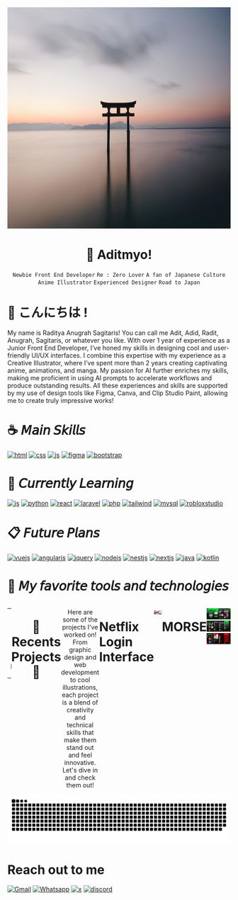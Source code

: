 <!--suppress HtmlDeprecatedAttribute -->
<img src="https://raw.githubusercontent.com/RaS-Png/RaS-Png/main/tori2.png" alt="html" height="500" width="1000" title="PLS GUA PENGEN KE JEPANG AAAAAAAA">
<div align="center">
  
# 🍞 Aditmyo! #

`Newbie Front End Developer`
`Re : Zero Lover`
`A fan of Japanese Culture`
<br/>
`Anime Illustrator`
`Experienced Designer`
`Road to Japan`
</div>

<div>

# 👋 こんにちは ! #
My name is Raditya Anugrah Sagitaris! You can call me Adit, Adid, Radit, Anugrah, Sagitaris, or whatever you like. With over 1 year of experience as a Junior Front End Developer, I’ve honed my skills in designing cool and user-friendly UI/UX interfaces. I combine this expertise with my experience as a Creative Illustrator, where I’ve spent more than 2 years creating captivating anime, animations, and manga. My passion for AI further enriches my skills, making me proficient in using AI prompts to accelerate workflows and produce outstanding results. All these experiences and skills are supported by my use of design tools like Figma, Canva, and Clip Studio Paint, allowing me to create truly impressive works!

</div>

# ☕ 𝘔𝘢𝘪𝘯 𝘚𝘬𝘪𝘭𝘭𝘴 #


<a href="https://www.w3schools.com/html/"><img src="https://skillicons.dev/icons?i=html" alt="html" height="100" title="HTML5 documentation"></a>
<a href="https://www.w3schools.com/css/"><img src="https://skillicons.dev/icons?i=css" alt="css" height="100" title="CSS documentation"></a>
<a href="https://www.w3schools.com/js/"><img src="https://skillicons.dev/icons?i=js" alt="js" height="100" title="JS documentation"></a>
<a href="https://www.digidop.fr/en/figma/documentation"><img src="https://skillicons.dev/icons?i=figma" alt="figma" height="100" title="Figma documentation"></a>
<a href="https://getbootstrap.com/docs/4.1/getting-started/introduction/"><img src="https://skillicons.dev/icons?i=bootstrap" alt="bootstrap" height="100" title="Bootstrap documentation"></a>

# 📔 𝘊𝘶𝘳𝘳𝘦𝘯𝘵𝘭𝘺 𝘓𝘦𝘢𝘳𝘯𝘪𝘯𝘨 #


<a href="https://www.w3schools.com/js/"><img src="https://skillicons.dev/icons?i=js" alt="js" height="100" title="JS documentation"></a>
<a href="https://docs.python.org/3/"><img src="https://techstack-generator.vercel.app/python-icon.svg" alt="python" height="100" title="Python documentation"></a>
<a href="https://legacy.reactjs.org/docs/getting-started.html"><img src="https://techstack-generator.vercel.app/react-icon.svg" alt="react" height="100" title="React documentation"></a>
<a href="https://laravel.com/docs/11.x/readme"><img src="https://skillicons.dev/icons?i=laravel" alt="laravel" height="100" title="Laravel documentation"></a>
<a href="https://www.php.net/manual/en/index.php"><img src="https://skillicons.dev/icons?i=php" alt="php" height="100" title="Php documentation"></a>
<a href="https://v2.tailwindcss.com/docs"><img src="https://skillicons.dev/icons?i=tailwind" alt="tailwind" height="100" title="Tailwind documentation"></a>
<a href="https://dev.mysql.com/doc/l"><img src="https://skillicons.dev/icons?i=mysql" alt="mysql" height="100" title="Mysql documentation"></a>
<a href="https://create.roblox.com/docsl"><img src="https://skillicons.dev/icons?i=robloxstudio" alt="robloxstudio" height="100" title="Roblox Studio documentation"></a>

# 📋 𝘍𝘶𝘵𝘶𝘳𝘦 𝘗𝘭𝘢𝘯𝘴 #


<a href="https://vuejs.org/guide/introduction.html"><img src="https://skillicons.dev/icons?i=vue" alt="vuejs" height="100" title="Vue documentation"></a>
<a href="https://v17.angular.io/docs"><img src="https://skillicons.dev/icons?i=angular" alt="angularjs" height="100" title="Angular documentation"></a>
<a href="https://api.jquery.com/"><img src="https://skillicons.dev/icons?i=jquery" alt="jquery" height="100" title="Jquery documentation"></a>
<a href="https://nodejs.org/docs/latest/api/"><img src="https://skillicons.dev/icons?i=nodejs" alt="nodejs" height="100" title="Node documentation"></a>
<a href="https://docs.nestjs.com/"><img src="https://skillicons.dev/icons?i=nestjs" alt="nestjs" height="100" title="NestJS documentation"></a>
<a href="https://nextjs.org/docs"><img src="https://skillicons.dev/icons?i=nextjs" alt="nextjs" height="100" title="NextJS documentation"></a>
<a href="https://www.w3schools.com/java/java_ref_reference.asp"><img src="https://skillicons.dev/icons?i=java" alt="java" height="100" title="Java reference"></a>
<a href="https://kotlinlang.org/docs/home.html"><img src="https://skillicons.dev/icons?i=kotlin" alt="kotlin" height="100" title="Kotlin documentation"></a>


# 🤍 𝘔𝘺 𝘧𝘢𝘷𝘰𝘳𝘪𝘵𝘦 𝘵𝘰𝘰𝘭𝘴 𝘢𝘯𝘥 𝘵𝘦𝘤𝘩𝘯𝘰𝘭𝘰𝘨𝘪𝘦𝘴
<div style="display: flex; align-items: flex-start; align: center">
<table align="center">
  <tr>
    <td align="center" width="96">
        <img src="https://skillicons.dev/icons?i=html" alt="html" width="48" height="48" />
      <br>HTML5
    </td>
    <td align="center" width="96">
      <a href="#macropower-tech">
        <img src="https://skillicons.dev/icons?i=css" alt="css" width="48" height="48" />
      </a>
      <br>CSS3
    </td>
    <td align="center" width="96">
        <img src="https://skillicons.dev/icons?i=js" alt="js" width="48" height="48" />
      <br>JavaScript
    </td>
    <td align="center" width="96">
        <img src="https://skillicons.dev/icons?i=bootstrap" alt="bootstrap" width="48" height="48" />
      <br>Bootstrap
    </td>
    <td align="center" width="96">
        <img src="https://skillicons.dev/icons?i=vscode" alt="vscode" width="48" height="48" />
      <br>VS Code
    </td>
    <td align="center" width="96">
        <img src="https://skillicons.dev/icons?i=laravel" alt="laravel" width="48" height="48" />
      <br>Laravel
    </td>
    <td align="center" width="96">
        <img src="https://skillicons.dev/icons?i=mysql" alt="icon" width="48" height="48" />
      <br>MySql
    </td>
    <td align="center" width="96">
        <img src="https://skillicons.dev/icons?i=tailwind" alt="tailwind" width="48" height="48" />
      <br>tailwind
    </td>
    <td align="center" width="96">
        <img src="https://skillicons.dev/icons?i=figma" alt="figma" width="48" height="48" />
      <br>Figma
    </td>
  </tr>
  <tr>
  <td align="center" width="96">
        <img src="./assets/pinterest3.png" alt="pinterest width="48" height="48" />
      <br>Pinterest
    <td align="center" width="96">
        <img src="https://skillicons.dev/icons?i=github" alt="icon" width="48" height="48" />
      <br>Github
    </td>
    <td align="center" width="96"> 
        <img src="https://skillicons.dev/icons?i=git" width="48" height="48" alt="Git" />
      <br>Git
    </td>
    <td align="center"  width="96">
        <img src="./assets/csp.png" width="58" height="58" alt="CSP" />
      <br>Clip Studio
    </td>
    <td align="center"  width="96">
        <img src="https://skillicons.dev/icons?i=robloxstudio" width="48" height="48" alt="robloxstudio" />
      <br>R Studio
    </td>
    <td align="center" width="96">
        <img src="./assets/canva2.png" width="52" height="48" alt="canva" />
      <br>Canva
    </td>
    <td align="center"  width="96">
        <img src="./assets/gpt.svg" width="48" height="48" alt="ChatGPT" />
      <br>ChatGPT
    </td>
  
  </tr>
</table>
<br>
<div align="center">
  
# 🌴 Recents Projects 🌴 #

</div>

<div align="center">

Here are some of the projects I've worked on! From graphic design and web development to cool illustrations, each project is a blend of creativity and technical skills that make them stand out and feel innovative. Let's dive in and check them out!
  
</div>

# Netflix Login Interface #

[![Watch the video](./assets/netthumb.png)](https://youtu.be/pLNLvy7Ff1s?si=H2Cmvmva8kT_XddT)

# MORSE #

[![Watch the video](./assets/morseslide1.png)](https://shorturl.at/D3qRp)
[![Watch the video](./assets/morseslide2.png)](https://shorturl.at/D3qRp)
[![Watch the video](./assets/morseslide3.png)](https://shorturl.at/D3qRp)



</div>


<img src="https://github.com/Platane/snk/raw/output/github-contribution-grid-snake.svg" alt="e" style="max-width: 100%;">


# Reach out to me #
<a href="mailto:radietsagitaris@gmail.com"><img src="https://skillicons.dev/icons?i=gmail" alt="Gmail" height="55" title="Send mail"></a>
<a href="https://www.instagram.com/adit.sketch?igsh=MWhrMmk4NGNxN2s2Zg=="><img src="https://skillicons.dev/icons?i=instagram" alt="Whatsapp" height="55" title="Instagram Profile"></a>
<a href="https://x.com/aditmyo"><img src="https://skillicons.dev/icons?i=twitter" alt="x" height="55" title="X profile"></a>
<a href="https://x.com/aditmyo"><img src="https://skillicons.dev/icons?i=discord" alt="discord" height="55" title="Discord profile"></a>
